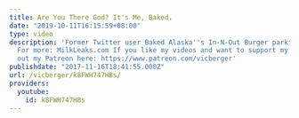 ```yaml
---
title: Are You There God? It's Me, Baked.
date: "2019-10-11T16:15:59+08:00"
type: video
description: 'Former Twitter user Baked Alaska''s In-N-Out Burger parking lot breakdown.
  For more: MilkLeaks.com If you like my videos and want to support my work, check
  out my Patreon here: https://www.patreon.com/vicberger'
publishdate: "2017-11-16T18:41:55.000Z"
url: /vicberger/k8FWH747HBs/
providers:
  youtube:
    id: k8FWH747HBs
---
```

